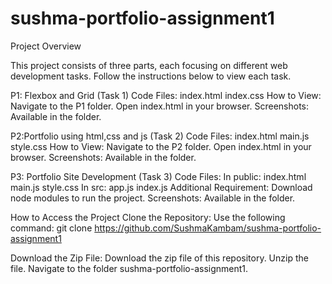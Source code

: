 # sushma-portfolio-assignment1
Project Overview

This project consists of three parts, each focusing on different web development tasks. Follow the instructions below to view each task.


P1: Flexbox and Grid (Task 1)
Code Files:
index.html
index.css
How to View:
Navigate to the P1 folder.
Open index.html in your browser.
Screenshots: Available in the folder.


P2:Portfolio using html,css and js (Task 2)
Code Files:
index.html
main.js
style.css
How to View:
Navigate to the P2 folder.
Open index.html in your browser.
Screenshots: Available in the folder.


P3: Portfolio Site Development (Task 3)
Code Files:
In public:
index.html
main.js
style.css
In src:
app.js
index.js
Additional Requirement: Download node modules to run the project.
Screenshots: Available in the folder.


How to Access the Project
Clone the Repository:
Use the following command:
git clone https://github.com/SushmaKambam/sushma-portfolio-assignment1  


Download the Zip File:
Download the zip file of this repository.
Unzip the file.
Navigate to the folder sushma-portfolio-assignment1.
